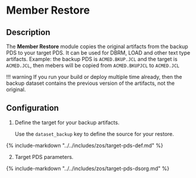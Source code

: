 # Member Restore
## Description

The **Member Restore** module copies the original artifacts from the backup PDS to your target PDS. It can be used for DBRM, LOAD and other text type artifacts. Example: the backup PDS is `ACMED.BKUP.JCL` and the target is `ACMED.JCL`, then mebers will be copied from `ACMED.BKUPJCL` to `ACMED.JCL`

!!! warning
    If you run your build or deploy multiple time already, then the backup dataset contains the previous version of the artifacts, not the original.


## Configuration

1. Define the target for your backup artifacts.

    Use the `dataset_backup` key to define the source for your restore.

{%
    include-markdown "../../includes/zos/target-pds-def.md"
%}




2. Target PDS parameters.

{%
    include-markdown "../../includes/zos/target-pds-dsorg.md"
%}